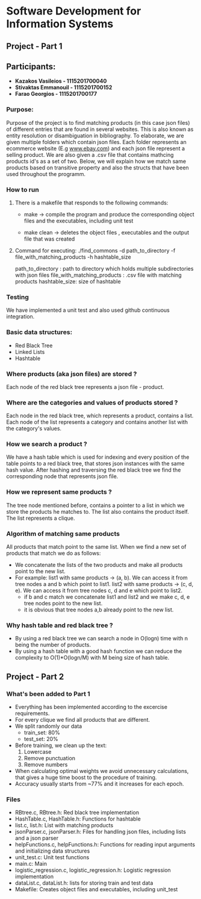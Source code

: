 # **Software Development for Information Systems**

## Project - Part 1 

## Participants:
* **Kazakos Vasileios - 1115201700040**
* **Stivaktas Emmanouil - 1115201700152**
* **Farao Georgios - 1115201700177**

### Purpose:
Purpose of the project is to find matching products (in this case json files) of different entries that are found in several websites. This is also known as entity resolution or disambiguation in bibliography. To elaborate, we are given multiple folders which contain json files. Each folder represents an ecommerce website (E.g www.ebay.com) and each json file represent a selling product. We are also given a .csv file that contains mathcing products id's as a set of two. Below, we will explain how we match same products based on transitive property and also the structs that have been used throughout the programm.

### How to run
1. There is a makefile that responds to the following commands:

    * make -> compile the program and produce the corresponding object files and the executables, including unit test

    * make clean -> deletes the object files , executables and the output file that was created

2. Command for executing:
    ./find_commons -d path_to_directory -f file_with_matching_products -h hashtable_size 

    path_to_directory : path to directory which holds multiple subdirectories with json files
    file_with_matching_products : .csv file with matching products
    hashtable_size: size of hashtable 

### Testing
We have implemented a unit test and also used github continuous integration.

###  Basic data structures: 
* Red Black Tree
* Linked Lists
* Hashtable 

### Where products (aka json files) are stored ?
Each node of the red black tree represents a json file - product.

### Where are the categories and values of products stored ?
Each node in the red black tree, which represents a product, contains a list. Each node of the list represents a category and contains another list with the category's values.

### How we search a product ?
We have a hash table which is used for indexing and every position of the table points to a red black tree, that stores json instances with the same hash value. After hashing and traversing the red black tree we find the corresponding node that represents json file.

### How we represent same products ?
The tree node mentioned before, contains a pointer to a list in which we store the products he matches to. The list also contains the product itself. The list represents a clique.

### Algorithm of matching same products
All products that match point to the same list. When we find a new set of products that match we do as follows:
* We concatenate the lists of the two products and make all products point to the new list.
* For example: 
    list1 with same products -> (a, b). We can access it from tree nodes a and b which point to list1.
    list2 with same products -> (c, d, e). We can access it from tree nodes c, d and e which point to list2.
    * if b and c match we concatenate list1 and list2 and we make c, d, e tree nodes point to the new list. 
    * it is obvious that tree nodes a,b already point to the new list. 

### Why hash table and red black tree ?
* By using a red black tree we can search a node  in O(logn) time with n being the number of products. 
* By using a hash table with a good hash function we can reduce the complexity to O(1)*O(logn/M) with M being size of hash table.


## Project - Part 2

### What's been added to Part 1

* Everything has been implemented according to the excercise requirements.
* For every clique we find all products that are different.
* We split randomly our data
   * train_set: 80%
   * test_set: 20%
* Before training, we clean up the text:
   1. Lowercase
   2. Remove punctuation
   3. Remove numbers
* When calculating optimal weights we avoid unnecessary calculations, that gives a huge time boost to the procedure of training.
* Accuracy usually starts from ~77% and it increases for each epoch.

### Files
* RBtree.c, RBtree.h: Red black tree implementation
* HashTable.c, HashTable.h: Functions for hashtable 
* list.c, list.h: List with matching products
* jsonParser.c, jsonParser.h: Files for handling json files, including lists and a json parser
* helpFunctions.c, helpFunctions.h: Functions for reading input arguments and initializing data structures 
* unit_test.c: Unit test functions
* main.c: Main
* logistic_regression.c, logistic_regression.h: Logistic regression implementation
* dataList.c, dataList.h: lists for storing train and test data
* Makefile: Creates object files and executables, including unit_test
